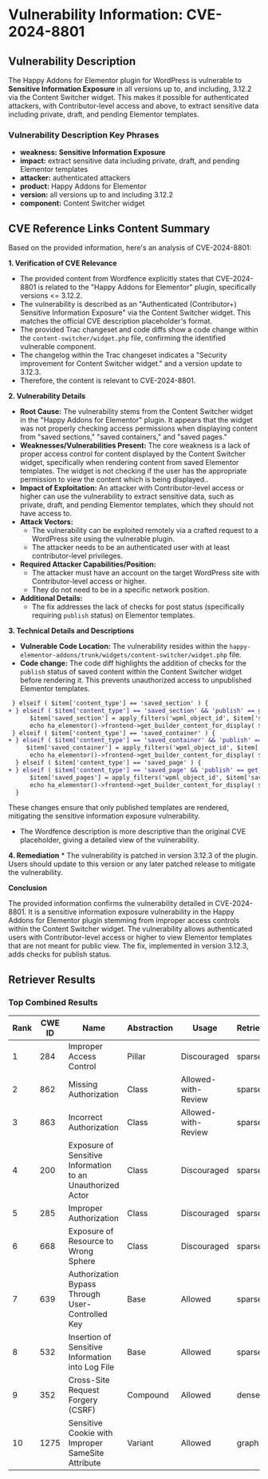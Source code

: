 # Vulnerability Information: CVE-2024-8801

## Vulnerability Description
The Happy Addons for Elementor plugin for WordPress is vulnerable to **Sensitive Information Exposure** in all versions up to, and including, 3.12.2 via the Content Switcher widget. This makes it possible for authenticated attackers, with Contributor-level access and above, to extract sensitive data including private, draft, and pending Elementor templates.

### Vulnerability Description Key Phrases
- **weakness:** **Sensitive Information Exposure**
- **impact:** extract sensitive data including private, draft, and pending Elementor templates
- **attacker:** authenticated attackers
- **product:** Happy Addons for Elementor
- **version:** all versions up to and including 3.12.2
- **component:** Content Switcher widget

## CVE Reference Links Content Summary
Based on the provided information, here's an analysis of CVE-2024-8801:

**1. Verification of CVE Relevance**

*   The provided content from Wordfence explicitly states that CVE-2024-8801 is related to the "Happy Addons for Elementor" plugin, specifically versions <= 3.12.2.
*   The vulnerability is described as an "Authenticated (Contributor+) Sensitive Information Exposure" via the Content Switcher widget. This matches the official CVE description placeholder's format.
*   The provided Trac changeset and code diffs show a code change within the `content-switcher/widget.php` file, confirming the identified vulnerable component.
*   The changelog within the Trac changeset indicates a "Security improvement for Content Switcher widget." and a version update to 3.12.3.
*   Therefore, the content is relevant to CVE-2024-8801.

**2. Vulnerability Details**

*   **Root Cause:** The vulnerability stems from the Content Switcher widget in the "Happy Addons for Elementor" plugin. It appears that the widget was not properly checking access permissions when displaying content from "saved sections," "saved containers," and "saved pages."
*   **Weaknesses/Vulnerabilities Present:** The core weakness is a lack of proper access control for content displayed by the Content Switcher widget, specifically when rendering content from saved Elementor templates. The widget is not checking if the user has the appropriate permission to view the content which is being displayed..
*   **Impact of Exploitation:** An attacker with Contributor-level access or higher can use the vulnerability to extract sensitive data, such as private, draft, and pending Elementor templates, which they should not have access to.
*   **Attack Vectors:**
    *   The vulnerability can be exploited remotely via a crafted request to a WordPress site using the vulnerable plugin.
    *   The attacker needs to be an authenticated user with at least contributor-level privileges.
*   **Required Attacker Capabilities/Position:**
    *   The attacker must have an account on the target WordPress site with Contributor-level access or higher.
    *   They do not need to be in a specific network position.
* **Additional Details:**
    * The fix addresses the lack of checks for post status (specifically requiring `publish` status) on Elementor templates.

**3. Technical Details and Descriptions**

*   **Vulnerable Code Location:** The vulnerability resides within the `happy-elementor-addons/trunk/widgets/content-switcher/widget.php` file.
*  **Code change:** The code diff highlights the addition of checks for the `publish` status of saved content within the Content Switcher widget before rendering it. This prevents unauthorized access to unpublished Elementor templates.
  ```diff
   } elseif ( $item['content_type'] == 'saved_section' ) {
  + } elseif ( $item['content_type'] == 'saved_section' && 'publish' == get_post_status( $item['saved_section'] ) ) {
        $item['saved_section'] = apply_filters('wpml_object_id', $item['saved_section'], 'elementor_library');
        echo ha_elementor()->frontend->get_builder_content_for_display( $item['saved_section'] );
   } elseif ( $item['content_type'] == 'saved_container' ) {
  + } elseif ( $item['content_type'] == 'saved_container' && 'publish' == get_post_status( $item['saved_container'] ) ) {
       $item['saved_container'] = apply_filters('wpml_object_id', $item['saved_container'], 'elementor_library');
        echo ha_elementor()->frontend->get_builder_content_for_display( $item['saved_container'] );
    } elseif ( $item['content_type'] == 'saved_page' ) {
  + } elseif ( $item['content_type'] == 'saved_page' && 'publish' == get_post_status( $item['saved_pages'] ) ) {
        $item['saved_pages'] = apply_filters('wpml_object_id', $item['saved_pages'], 'elementor_library');
        echo ha_elementor()->frontend->get_builder_content_for_display( $item['saved_pages'] );
    }
  ```
  These changes ensure that only published templates are rendered, mitigating the sensitive information exposure vulnerability.
* The Wordfence description is more descriptive than the original CVE placeholder, giving a detailed view of the vulnerability.

**4. Remediation**
    * The vulnerability is patched in version 3.12.3 of the plugin. Users should update to this version or any later patched release to mitigate the vulnerability.

**Conclusion**

The provided information confirms the vulnerability detailed in CVE-2024-8801. It is a sensitive information exposure vulnerability in the Happy Addons for Elementor plugin stemming from improper access controls within the Content Switcher widget. The vulnerability allows authenticated users with Contributor-level access or higher to view Elementor templates that are not meant for public view. The fix, implemented in version 3.12.3, adds checks for publish status.

## Retriever Results

### Top Combined Results

| Rank | CWE ID | Name | Abstraction | Usage  | Retrievers | Individual Scores |
|------|--------|------|-------------|-------|------------|-------------------|
| 1 | 284 | Improper Access Control | Pillar | Discouraged | sparse | 0.298 |
| 2 | 862 | Missing Authorization | Class | Allowed-with-Review | sparse | 0.297 |
| 3 | 863 | Incorrect Authorization | Class | Allowed-with-Review | sparse | 0.296 |
| 4 | 200 | Exposure of Sensitive Information to an Unauthorized Actor | Class | Discouraged | sparse | 0.294 |
| 5 | 285 | Improper Authorization | Class | Discouraged | sparse | 0.292 |
| 6 | 668 | Exposure of Resource to Wrong Sphere | Class | Discouraged | sparse | 0.289 |
| 7 | 639 | Authorization Bypass Through User-Controlled Key | Base | Allowed | sparse | 0.281 |
| 8 | 532 | Insertion of Sensitive Information into Log File | Base | Allowed | sparse | 0.279 |
| 9 | 352 | Cross-Site Request Forgery (CSRF) | Compound | Allowed | dense | 0.527 |
| 10 | 1275 | Sensitive Cookie with Improper SameSite Attribute | Variant | Allowed | graph | 0.003 |

